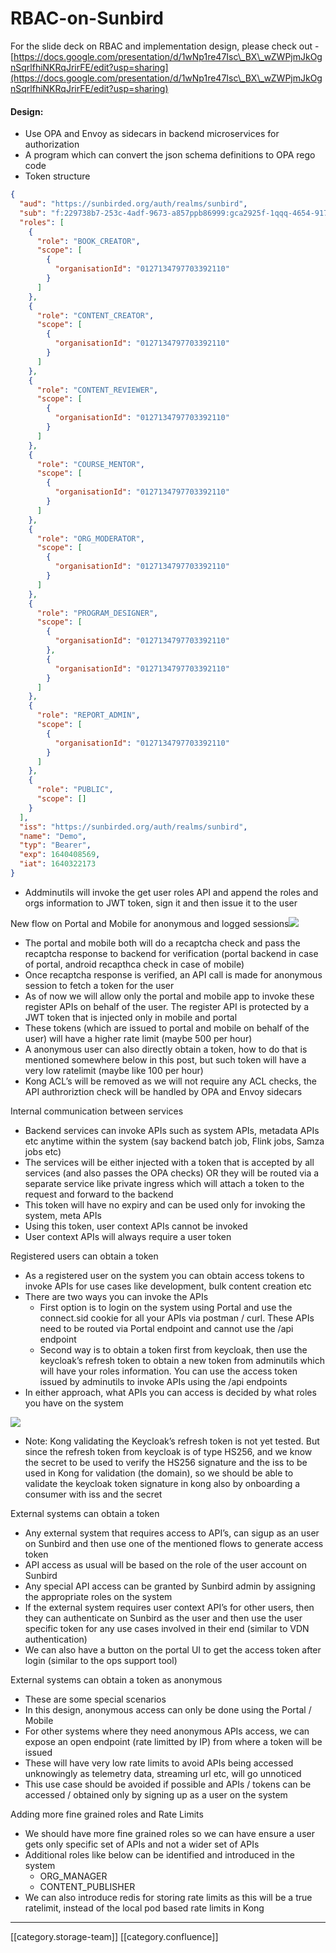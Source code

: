 # RBAC-on-Sunbird

For the slide deck on RBAC and implementation design, please check out - [https://docs.google.com/presentation/d/1wNp1re47Isc\_BX\_wZWPjmJkOgnSqrlfhiNKRqJrirFE/edit?usp=sharing](https://docs.google.com/presentation/d/1wNp1re47Isc\_BX\_wZWPjmJkOgnSqrlfhiNKRqJrirFE/edit?usp=sharing)

#### Design:

* Use OPA and Envoy as sidecars in backend microservices for authorization
* A program which can convert the json schema definitions to OPA rego code
* Token structure

```json
{
  "aud": "https://sunbirded.org/auth/realms/sunbird",
  "sub": "f:229738b7-253c-4adf-9673-a857ppb86999:gca2925f-1qqq-4654-9177-fece3fd6afc9",
  "roles": [
    {
      "role": "BOOK_CREATOR",
      "scope": [
        {
          "organisationId": "0127134797703392110"
        }
      ]
    },
    {
      "role": "CONTENT_CREATOR",
      "scope": [
        {
          "organisationId": "0127134797703392110"
        }
      ]
    },
    {
      "role": "CONTENT_REVIEWER",
      "scope": [
        {
          "organisationId": "0127134797703392110"
        }
      ]
    },
    {
      "role": "COURSE_MENTOR",
      "scope": [
        {
          "organisationId": "0127134797703392110"
        }
      ]
    },
    {
      "role": "ORG_MODERATOR",
      "scope": [
        {
          "organisationId": "0127134797703392110"
        }
      ]
    },
    {
      "role": "PROGRAM_DESIGNER",
      "scope": [
        {
          "organisationId": "0127134797703392110"
        },
        {
          "organisationId": "0127134797703392110"
        }
      ]
    },
    {
      "role": "REPORT_ADMIN",
      "scope": [
        {
          "organisationId": "0127134797703392110"
        }
      ]
    },
    {
      "role": "PUBLIC",
      "scope": []
    }
  ],
  "iss": "https://sunbirded.org/auth/realms/sunbird",
  "name": "Demo",
  "typ": "Bearer",
  "exp": 1640408569,
  "iat": 1640322173
}
```

* Addminutils will invoke the get user roles API and append the roles and orgs information to JWT token, sign it and then issue it to the user

New flow on Portal and Mobile for anonymous and logged sessions![](<../../../../DevOps/FullExport/images/storage/RBAC Drawings-Issuing JWT Adminutils-20210729-054419.jpg>)

* The portal and mobile both will do a recaptcha check and pass the recaptcha response to backend for verification (portal backend in case of portal, android recapthca check in case of mobile)
* Once recaptcha response is verified, an API call is made for anonymous session to fetch a token for the user
* As of now we will allow only the portal and mobile app to invoke these register APIs on behalf of the user. The register API is protected by a JWT token that is injected only in mobile and portal
* These tokens (which are issued to portal and mobile on behalf of the user) will have a higher rate limit (maybe 500 per hour)
* A anonymous user can also directly obtain a token, how to do that is mentioned somewhere below in this post, but such token will have a very low ratelimit (maybe like 100 per hour)
* Kong ACL’s will be removed as we will not require any ACL checks, the API authroriztion check will be handled by OPA and Envoy sidecars

Internal communication between services

* Backend services can invoke APIs such as system APIs, metadata APIs etc anytime within the system (say backend batch job, Flink jobs, Samza jobs etc)
* The services will be either injected with a token that is accepted by all services (and also passes the OPA checks) OR they will be routed via a separate service like private ingress which will attach a token to the request and forward to the backend
* This token will have no expiry and can be used only for invoking the system, meta APIs
* Using this token, user context APIs cannot be invoked
* User context APIs will always require a user token

Registered users can obtain a token

* As a registered user on the system you can obtain access tokens to invoke APIs for use cases like development, bulk content creation etc
* There are two ways you can invoke the APIs
  * First option is to login on the system using Portal and use the connect.sid cookie for all your APIs via postman / curl. These APIs need to be routed via Portal endpoint and cannot use the /api endpoint
  * Second way is to obtain a token first from keycloak, then use the keycloak’s refresh token to obtain a new token from adminutils which will have your roles information. You can use the access token issued by adminutils to invoke APIs using the /api endpoints
* In either approach, what APIs you can access is decided by what roles you have on the system

![](<../../../../DevOps/FullExport/images/storage/RBAC Drawings-User Request Tokens-20210729-063002.jpg>)

* Note: Kong validating the Keycloak’s refresh token is not yet tested. But since the refresh token from keycloak is of type HS256, and we know the secret to be used to verify the HS256 signature and the iss to be used in Kong for validation (the domain), so we should be able to validate the keycloak token signature in kong also by onboarding a consumer with iss and the secret

External systems can obtain a token

* Any external system that requires access to API’s, can sigup as an user on Sunbird and then use one of the mentioned flows to generate access token
* API access as usual will be based on the role of the user account on Sunbird
* Any special API access can be granted by Sunbird admin by assigning the appropriate roles on the system
* If the external system requires user context API’s for other users, then they can authenticate on Sunbird as the user and then use the user specific token for any use cases involved in their end (similar to VDN authentication)
* We can also have a button on the portal UI to get the access token after login (similar to the ops support tool)

External systems can obtain a token as anonymous

* These are some special scenarios
* In this design, anonymous access can only be done using the Portal / Mobile
* For other systems where they need anonymous APIs access, we can expose an open endpoint (rate limitted by IP) from where a token will be issued
* These will have very low rate limits to avoid APIs being accessed unknowingly as telemetry data, streaming url etc, will go unnoticed
* This use case should be avoided if possible and APIs / tokens can be accessed / obtained only by signing up as a user on the system

Adding more fine grained roles and Rate Limits

* We should have more fine grained roles so we can have ensure a user gets only specific set of APIs and not a wider set of APIs
* Additional roles like below can be identified and introduced in the system
  * ORG\_MANAGER
  * CONTENT\_PUBLISHER
* We can also introduce redis for storing rate limits as this will be a true ratelimit, instead of the local pod based rate limits in Kong

***

\[\[category.storage-team]] \[\[category.confluence]]
